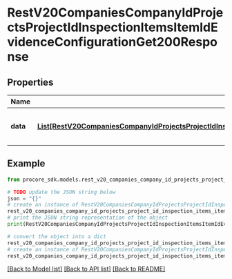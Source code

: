 # RestV20CompaniesCompanyIdProjectsProjectIdInspectionItemsItemIdEvidenceConfigurationGet200Response


## Properties

Name | Type | Description | Notes
------------ | ------------- | ------------- | -------------
**data** | [**List[RestV20CompaniesCompanyIdProjectsProjectIdInspectionItemsItemIdEvidenceConfigurationGet200ResponseDataInner]**](RestV20CompaniesCompanyIdProjectsProjectIdInspectionItemsItemIdEvidenceConfigurationGet200ResponseDataInner.md) | Array of Inspection Item Evidence Configurations | [optional] 

## Example

```python
from procore_sdk.models.rest_v20_companies_company_id_projects_project_id_inspection_items_item_id_evidence_configuration_get200_response import RestV20CompaniesCompanyIdProjectsProjectIdInspectionItemsItemIdEvidenceConfigurationGet200Response

# TODO update the JSON string below
json = "{}"
# create an instance of RestV20CompaniesCompanyIdProjectsProjectIdInspectionItemsItemIdEvidenceConfigurationGet200Response from a JSON string
rest_v20_companies_company_id_projects_project_id_inspection_items_item_id_evidence_configuration_get200_response_instance = RestV20CompaniesCompanyIdProjectsProjectIdInspectionItemsItemIdEvidenceConfigurationGet200Response.from_json(json)
# print the JSON string representation of the object
print(RestV20CompaniesCompanyIdProjectsProjectIdInspectionItemsItemIdEvidenceConfigurationGet200Response.to_json())

# convert the object into a dict
rest_v20_companies_company_id_projects_project_id_inspection_items_item_id_evidence_configuration_get200_response_dict = rest_v20_companies_company_id_projects_project_id_inspection_items_item_id_evidence_configuration_get200_response_instance.to_dict()
# create an instance of RestV20CompaniesCompanyIdProjectsProjectIdInspectionItemsItemIdEvidenceConfigurationGet200Response from a dict
rest_v20_companies_company_id_projects_project_id_inspection_items_item_id_evidence_configuration_get200_response_from_dict = RestV20CompaniesCompanyIdProjectsProjectIdInspectionItemsItemIdEvidenceConfigurationGet200Response.from_dict(rest_v20_companies_company_id_projects_project_id_inspection_items_item_id_evidence_configuration_get200_response_dict)
```
[[Back to Model list]](../README.md#documentation-for-models) [[Back to API list]](../README.md#documentation-for-api-endpoints) [[Back to README]](../README.md)



